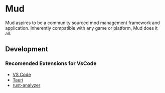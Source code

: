 # Mud
Mud aspires to be a community sourced mod management framework and application. Inherently compatible with any game or platform, Mud does it all.


## Development

### Recomended Extensions for VsCode
- [VS Code](https://code.visualstudio.com/)
- [Tauri](https://marketplace.visualstudio.com/items?itemName=tauri-apps.tauri-vscode)
- [rust-analyzer](https://marketplace.visualstudio.com/items?itemName=rust-lang.rust-analyzer)
